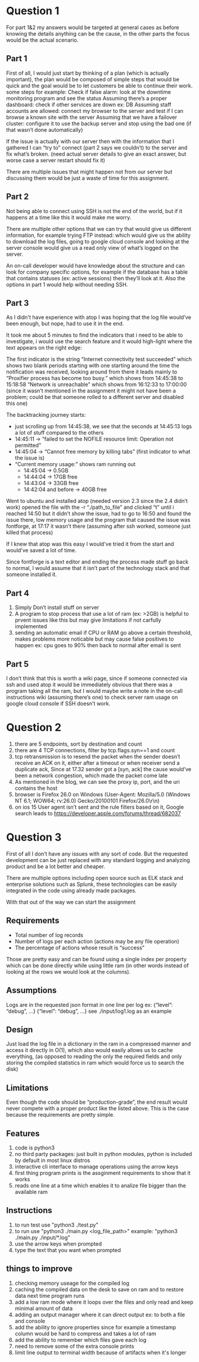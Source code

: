 # Question 1
For part 1&2 my answers would be targeted at general cases as before knowing the details anything can be the cause, in the other parts the focus would be the actual scenario.

## Part 1
First of all, I would just start by thinking of a plan (which is actually important), the plan would be composed of simple steps that would be quick and the goal would be to let customers be able to continue their work. some steps for example:
Check if false alarm: look at the downtime monitoring program and see the status
Assuming there’s a proper dashboard: check if other services are down ex: DB
Assuming staff accounts are allowed: connect my browser to the server and test if I can browse a known site with the server
Assuming that we have a failover cluster: configure it to use the backup server and stop using the bad one (if that wasn’t done automatically)

If the issue is actually with our server then with the information that I gathered I can “try to” connect (part 2 says we couldn’t) to the server and fix what’s broken. (need actual server details to give an exact answer, but worse case a server restart should fix it)

There are multiple issues that might happen not from our server but discussing them would be just a waste of time for this assignment.

## Part 2
Not being able to connect using SSH is not the end of the world, but if it happens at a time like this it would make me worry.

There are multiple other options that we can try that would give us different information, for example trying FTP instead: which would give us the ability to download the log files, going to google cloud console and looking at the server console would give us a read only view of what’s logged on the server.

An on-call developer would have knowledge about the structure and can look for company specific options, for example if the database has a table that contains statuses (ex: active sessions) then they’ll look at it. Also the options in part 1 would help without needing SSH.

## Part 3
As I didn't have experience with atop I was hoping that the log file would’ve been enough, but nope, had to use it in the end.

It took me about 5 minutes to find the indicators that i need to be able to investigate, i would use the search feature and it would high-light where the text appears on the right edge:
 

The first indicator is the string “Internet connectivity test succeeded” which shows two blank periods starting  with one starting around the time the notification was received, looking around from there it leads mainly to
“Proxifier process has become too busy.” which shows from 14:45:38 to 15:18:58
“Network is unreachable” which shows from 16:12:33 to 17:00:00 (since it wasn’t mentioned in the assignment it might not have been a problem; could be that someone rolled to a different server and disabled this one)

The backtracking journey starts: 
* just scrolling up from 14:45:38, we see that the seconds at 14:45:13 logs a lot of stuff compared to the others
* 14:45:11 -> “failed to set the NOFILE resource limit: Operation not permitted”
* 14:45:04 -> “Cannot free memory by killing tabs” (first indicator to what the issue is)
* “Current memory usage:” shows ram running out
  * 14:45:04 -> 0.5GB
  * 14:44:04 -> 17GB free
  * 14:43:04 -> 33GB free
  * 14:42:04 and before -> 40GB free

Went to ubuntu and installed atop (needed version 2.3 since the 2.4 didn’t work) opened the file with the -r “./path_to_file” and clicked “t” until i reached 14:50 but it didn’t show the issue, had to go to 16:50 and found the issue there, low memory usage and the program that caused the issue was fontforge, at 17:17 it wasn’t there (assuming after ssh worked, someone just killed that process)

If I knew that atop was this easy I would've tried it from the start and would’ve saved a lot of time.

Since fontforge is a text editor and ending the process made stuff go back to normal, I would assume that it isn’t part of the technology stack and that someone installed it.

## Part 4

1. Simply Don’t install stuff on server
2. A program to stop process that use a lot of ram (ex: >2GB) is helpful to prvent issues like this but may give limitations if not carfully implemented
3. sending an automatic email if CPU or RAM go above a certain threshold, makes problems more noticable but may cause false positives to happen ex: cpu goes to 90% then back to normal after email is sent

## Part 5
I don’t think that this is worth a wiki page, since if someone connected via ssh and used atop it would be immediately obvious that there was a program taking all the ram, but I would maybe write a note in the on-call instructions wiki (assuming there’s one) to check server ram usage on google cloud console if SSH doesn’t work.

# Question 2

1. there are 5 endpoints, sort by destination and count
2. there are 4 TCP connections, filter by tcp.flags.syn==1 and count
3. tcp retransmission is to resend the packet when the sender doesn’t receive an ACK on it, either after a timeout or when receiver send a duplicate ack, Since at 17.32 sender got a [syn, ack] the cause would’ve been a network congestion, which made the packet come late
4. As mentioned in the blog, we can see the proxy ip, port, and the uri contains the host
5. browser is Firefox 26.0 on Windows (User-Agent: Mozilla/5.0 (Windows NT 6.1; WOW64; rv:26.0) Gecko/20100101 Firefox/26.0\r\n)
6. on ios 15 User agent isn’t sent and the rule filters based on it, Google search leads to https://developer.apple.com/forums/thread/682037

# Question 3
First of all I don’t have any issues with any sort of code. But the requested development can be just replaced with any standard logging and analyzing product and be a lot better and cheaper.

There are multiple options including open source such as ELK stack and enterprise solutions such as Splunk, these technologies can be easily integrated in the code using already made packages.

With that out of the way we can start the assignment
## Requirements
* Total number of log records 
* Number of logs per each action (actions may be any file operation) 
* The percentage of actions whose result is “success”

Those are pretty easy and can be found using a single index per property which can be done directly while using little ram (in other words instead of looking at the rows we would look at the columns).

## Assumptions
Logs are in the requested json format in one line per log ex:
{“level”: “debug”, ...}
{“level”: “debug”, ...}
see ./input/log1.log as an example

## Design
Just load the log file in a dictionary in the ram in a compressed manner and access it directly in O(1), which also would easily allows us to cache everything, (as opposed to reading the only the required fields and only storing the compiled statistics in ram which would force us to search the disk)

## Limitations
Even though the code should be “production-grade”, the end result would never compete with a proper product like the listed above. This is the case because the requirements are pretty simple.

## Features
1. code is python3
2. no third party packages: just built in python modules, python is included by default in most linux distros
3. interactive cli interface to manage operations using the arrow keys
4. first thing program prints is the assginment requirements to show that it works
5. reads one line at a time which enables it to analize file bigger than the available ram

## Instructions
1. to run test use "python3 ./test.py"
2. to run use "python3 ./main.py <log_file_path>" example: "python3 ./main.py ./input/*.log"
3. use the arrow keys when prompted
4. type the text that you want when prompted

## things to improve
1. checking memory useage for the compiled log
2. caching the compiled data on the desk to save on ram and to restore data next time program runs
3. add a low ram mode where it loops over the files and only read and keep minimal amount of data
4. adding an output manager where it can direct output ex: to both a file and console
5. add the ability to ignore properties since for example a timestamp column would be hard to compress and takes a lot of ram
6. add the ability to remember which files gave each log
7. need to remove some of the extra console prints
8. limit line output to terminal width because of artifacts when it's longer
